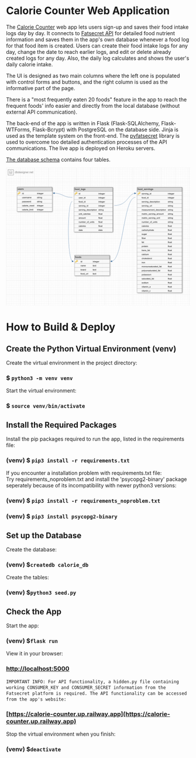 # Calorie Counter Web Application

The [Calorie Counter](https://calorie-counter.herokuapp.com/) web app lets users sign-up and saves their food intake logs day by day. It connects to [Fatsecret API](https://platform.fatsecret.com/api/) for detailed food nutrient information and saves them in the app's own database whenever a food log for that food item is created. Users can create their food intake logs for any day, change the date to reach earlier logs, and edit or delete already created logs for any day. Also, the daily log calculates and shows the user's daily calorie intake.

The UI is designed as two main columns where the left one is populated with control forms and buttons, and the right column is used as the informative part of the page.

There is a "most frequently eaten 20 foods" feature in the app to reach the frequent foods' info easier and directly from the local database (without external API communication).

The back-end of the app is written in Flask (Flask-SQLAlchemy, Flask-WTForms, Flask-Bcrypt) with PostgreSQL on the database side.
Jinja is used as the template system on the front-end. The
[pyfatsecret](https://pyfatsecret.readthedocs.io/en/latest/index.html) library is used to overcome too detailed authentication processes of the API communications.
The live app is deployed on Heroku servers.

[The database schema](/static/images/schema.png) contains four tables.  

![DB Schema](https://github.com/mtoprak53/Capstone_Project_1/blob/main/static/images/schema.png?raw=true)


# How to Build & Deploy

## Create the Python Virtual Environment (venv)

Create the virtual environment in the project directory:
### $ `python3 -m venv venv`  
  
Start the virtual environment:  
### $ `source venv/bin/activate`  

## Install the Required Packages

Install the pip packages required to run the app, listed in the requirements file:  
### (venv) $ `pip3 install -r requirements.txt`  

If you encounter a installation problem with requirements.txt file:  
Try requirements_noproblem.txt and install the 'psycopg2-binary' package seperately because of its incompatibility with newer python3 versions:  
### (venv) $ `pip3 install -r requirements_noproblem.txt`  
### (venv) $ `pip3 install psycopg2-binary`  

## Set up the Database  

Create the database:  
### (venv) $`createdb calorie_db`  

Create the tables:  
### (venv) $`python3 seed.py`  

## Check the App  

Start the app:  
### (venv) $`flask run`  

View it in your browser:  
### [http://localhost:5000](http://localhost:5000)  


```%info
IMPORTANT INFO: For API functionality, a hidden.py file containing working CONSUMER_KEY and CONSUMER_SECRET information from the Fatsecret platform is required. The API functionality can be accessed from the app's website:
```
### [https://calorie-counter.up.railway.app](https://calorie-counter.up.railway.app)



Stop the virtual environment when you finish:  
### (venv) $`deactivate`  


